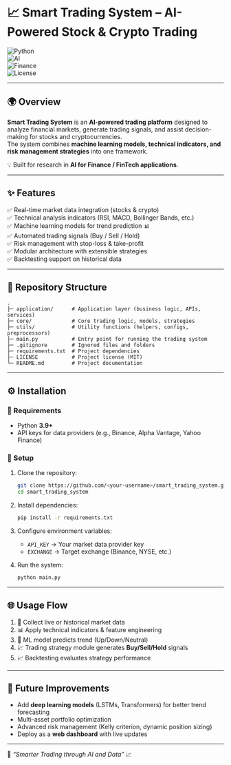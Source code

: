 # 📈 Smart Trading System – AI-Powered Stock & Crypto Trading  

![Python](https://img.shields.io/badge/Python-3.9+-blue?logo=python)  
![AI](https://img.shields.io/badge/AI-Machine--Learning-orange)  
![Finance](https://img.shields.io/badge/Domain-FinTech-green)  
![License](https://img.shields.io/badge/License-MIT-yellow)  

---

## 🌍 Overview  
**Smart Trading System** is an **AI-powered trading platform** designed to analyze financial markets, generate trading signals, and assist decision-making for stocks and cryptocurrencies.  
The system combines **machine learning models, technical indicators, and risk management strategies** into one framework.  

💡 Built for research in **AI for Finance / FinTech applications**.  

---

## ✨ Features  
✅ Real-time market data integration (stocks & crypto)  
✅ Technical analysis indicators (RSI, MACD, Bollinger Bands, etc.)  
✅ Machine learning models for trend prediction 📊  
✅ Automated trading signals (Buy / Sell / Hold)  
✅ Risk management with stop-loss & take-profit  
✅ Modular architecture with extensible strategies  
✅ Backtesting support on historical data  

---
## 📂 Repository Structure 
```
.
├─ application/      # Application layer (business logic, APIs, services)
├─ core/             # Core trading logic, models, strategies
├─ utils/            # Utility functions (helpers, configs, preprocessors)
├─ main.py           # Entry point for running the trading system
├─ .gitignore        # Ignored files and folders
├─ requirements.txt  # Project dependencies
├─ LICENSE           # Project license (MIT)
└─ README.md         # Project documentation
```
---

## ⚙️ Installation  

### 🔑 Requirements  
- Python **3.9+**  
- API keys for data providers (e.g., Binance, Alpha Vantage, Yahoo Finance)  

### 🚀 Setup  
1. Clone the repository:  
   ```bash
   git clone https://github.com/<your-username>/smart_trading_system.git
   cd smart_trading_system
   ```
2. Install dependencies:  
   ```bash
   pip install -r requirements.txt
   ```
3. Configure environment variables:  
   - `API_KEY` → Your market data provider key  
   - `EXCHANGE` → Target exchange (Binance, NYSE, etc.)  

4. Run the system:  
   ```bash
   python main.py
   ```

---

## 🌐 Usage Flow  
1. 📡 Collect live or historical market data  
2. 📊 Apply technical indicators & feature engineering  
3. 🤖 ML model predicts trend (Up/Down/Neutral)  
4. 💹 Trading strategy module generates **Buy/Sell/Hold** signals  
5. 📈 Backtesting evaluates strategy performance  

---

## 🚧 Future Improvements  
- Add **deep learning models** (LSTMs, Transformers) for better trend forecasting  
- Multi-asset portfolio optimization  
- Advanced risk management (Kelly criterion, dynamic position sizing)  
- Deploy as a **web dashboard** with live updates  
 
---
💚 *“Smarter Trading through AI and Data”* 📈
